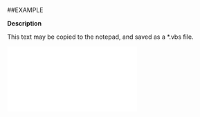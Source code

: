 

##EXAMPLE

**Description**

This text may be copied to the notepad, and saved as a *.vbs file.

![](../../Examples/vbs/ClientScript.OnCurrentSelectionCanceled.vbs.txt)





